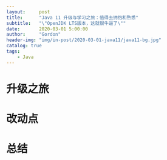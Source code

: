 ```yaml
---
layout:     post
title:      "Java 11 升级与学习之旅：值得去拥抱和熟悉"
subtitle:   "\"OpenJDK LTS版本，这就很牛逼了\""
date:       2020-03-01 5:00:00
author:     "Gordon"
header-img: "img/in-post/2020-03-01-java11/java11-bg.jpg"
catalog: true
tags:
    - Java
---
```


# 升级之旅

# 改动点

# 总结


